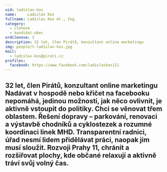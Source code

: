 ```yaml
---
uid: ladislav.kos
name:     Ladislav Kos
fullname: Ladislav Kos ml., Ing.
category:
  - clenove
  - kandidat-obec
ordclenove: 3
description: 32 let, člen Pirátů, konzultant online marketingu
img: people/t-ladislav-kos.jpg
mail:
  - ladislav.kos@pirati.cz
profiles:
  facebook: https://www.facebook.com/ladislavkos111
---
```

32 let, člen Pirátů, konzultant online marketingu
Nadávat v hospodě nebo křičet na facebooku nepomáhá, jedinou možností, jak něco ovlivnit, je aktivně vstoupit do politiky. Chci se věnovat třem oblastem. Řešení dopravy – parkování, renovaci a výstavbě chodníků a cyklostezek a rozumné koordinaci linek MHD. Transparentní radnici, úřad nesmí lidem přidělávat práci, naopak jim musí sloužit. Rozvoji Prahy 11, chránit a rozšiřovat plochy, kde občané relaxují a aktivně tráví svůj volný čas.
---